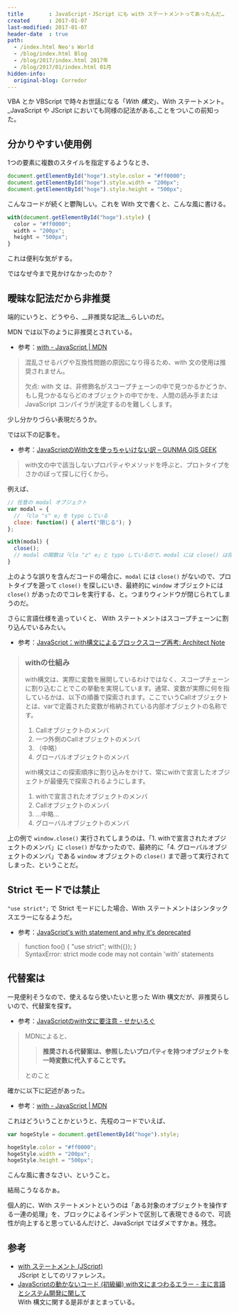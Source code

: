 ```yaml
---
title        : JavaScript・JScript にも with ステートメントってあったんだ…
created      : 2017-01-07
last-modified: 2017-01-07
header-date  : true
path:
  - /index.html Neo's World
  - /blog/index.html Blog
  - /blog/2017/index.html 2017年
  - /blog/2017/01/index.html 01月
hidden-info:
  original-blog: Corredor
---
```


VBA とか VBScript で時々お世話になる「_With 構文_」、With ステートメント。_JavaScript や JScript においても同様の記法がある_ことをついこの前知った。

## 分かりやすい使用例

1つの要素に複数のスタイルを指定するようなとき、

```javascript
document.getElementById("hoge").style.color = "#ff0000";
document.getElementById("hoge").style.width = "200px";
document.getElementById("hoge").style.height = "500px";
```

こんなコードが続くと鬱陶しい。これを With 文で書くと、こんな風に書ける。

```javascript
with(document.getElementById("hoge").style) {
  color = "#ff0000";
  width = "200px";
  height = "500px";
}
```

これは便利な気がする。

ではなぜ今まで見かけなかったのか？

## 曖昧な記法だから非推奨

端的にいうと、どうやら、__非推奨な記法__らしいのだ。

MDN では以下のように非推奨とされている。

- 参考：[with - JavaScript | MDN](https://developer.mozilla.org/ja/docs/Web/JavaScript/Reference/Statements/with)

> 混乱させるバグや互換性問題の原因になり得るため、with 文の使用は推奨されません。
> 
> 欠点: with 文 は、非修飾名がスコープチェーンの中で見つかるかどうか、もし見つかるならどのオブジェクトの中でかを、人間の読み手または JavaScript コンパイラが決定するのを難しくします。

少し分かりづらい表現だろうか。

では以下の記事を。

- 参考：[JavaScriptのWith文を使っちゃいけない訳 – GUNMA GIS GEEK](http://shimz.me/blog/javascript/3085)

> with文の中で該当しないプロパティやメソッドを呼ぶと、プロトタイプをさかのぼって探しに行くから。

例えば、

```javascript
// 任意の modal オブジェクト
var modal = {
  // 「clo "s" e」を typo している
  cloze: function() { alert("閉じる"); }
};

with(modal) {
  close();
  // modal の関数は「clo "z" e」と typo しているので、modal には close() は存在しない…
}
```

上のような誤りを含んだコードの場合に、`modal` には `close()` がないので、プロトタイプを遡って `close()` を探しにいき、最終的に `window` オブジェクトには `close()` があったのでコレを実行する、と。つまりウィンドウが閉じられてしまうのだ。

さらに言語仕様を追っていくと、 With ステートメントはスコープチェーンに割り込んでいるみたい。

- 参考：[JavaScript：with構文によるブロックスコープ再考: Architect Note](http://blog.tojiru.net/article/197591734.html)

> ### withの仕組み
> 
> with構文は、実際に変数を展開しているわけではなく、スコープチェーンに割り込むことでこの挙動を実現しています。通常、変数が実際に何を指しているかは、以下の順番で探索されます。ここでいうCallオブジェクトとは、varで定義された変数が格納されている内部オブジェクトの名称です。
> 
> 1. Callオブジェクトのメンバ
> 2. 一つ外側のCallオブジェクトのメンバ
> 3. （中略）
> 4. グローバルオブジェクトのメンバ
> 
> with構文はこの探索順序に割り込みをかけて、常にwithで宣言したオブジェクトが最優先で探索されるようにします。
> 
> 1. withで宣言されたオブジェクトのメンバ
> 2. Callオブジェクトのメンバ
> 3. …中略…
> 4. グローバルオブジェクトのメンバ

上の例で `window.close()` 実行されてしまうのは、「1. withで宣言されたオブジェクトのメンバ」に `close()` がなかったので、最終的に「4. グローバルオブジェクトのメンバ」である `window` オブジェクトの `close()` まで遡って実行されてしまった、ということだ。

## Strict モードでは禁止

`"use strict";` で Strict モードにした場合、With ステートメントはシンタックスエラーになるようだ。

- 参考：[JavaScript's with statement and why it's deprecated](http://www.2ality.com/2011/06/with-statement.html)

> function foo() { "use strict"; with({}); }  
> SyntaxError: strict mode code may not contain 'with' statements

## 代替案は

一見便利そうなので、使えるなら使いたいと思った With 構文だが、非推奨らしいので、代替案を探す。

- 参考：[JavaScriptのwith文に要注意 - せかいろぐ](http://sekai.hatenablog.jp/entry/2013/08/02/090554)

> MDNによると、
> 
> > __推奨される代替案は、参照したいプロパティを持つオブジェクトを一時変数に代入することです。__
> 
> とのこと

確かに以下に記述があった。

- 参考：[with - JavaScript | MDN](https://developer.mozilla.org/ja/docs/Web/JavaScript/Reference/Statements/with)

これはどういうことかというと、先程のコードでいえば、

```javascript
var hogeStyle = document.getElementById("hoge").style;

hogeStyle.color = "#ff0000";
hogeStyle.width = "200px";
hogeStyle.height = "500px";
```

こんな風に書きなさい、ということ。

結局こうなるかぁ。

個人的に、With ステートメントというのは「ある対象のオブジェクトを操作する一連の処理」を、ブロックによるインデントで区別して表現できるので、可読性が向上すると思っているんだけど、JavaScript ではダメですかぁ。残念。

## 参考

- [with ステートメント (JScript)](https://msdn.microsoft.com/ja-jp/library/cc427941.aspx)  
  JScript としてのリファレンス。
- [JavaScriptの動かないコード (初級編) with文にまつわるエラー - 主に言語とシステム開発に関して](http://language-and-engineering.hatenablog.jp/entry/20081026/1224948374)  
  With 構文に関する是非がまとまっている。
